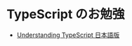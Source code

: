# TypeScript のお勉強

- [Understanding TypeScript 日本語版](https://www.udemy.com/course/understanding-typescript-jp)
